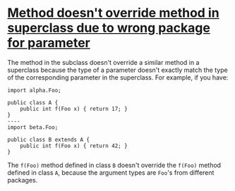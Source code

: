 # [Method doesn't override method in superclass due to wrong package for parameter](https://spotbugs.readthedocs.io/en/latest/bugDescriptions.html#NM_WRONG_PACKAGE)

 The method in the subclass doesn't override a similar method in a superclass because the type of a parameter doesn't exactly match
the type of the corresponding parameter in the superclass. For example, if you have:

    import alpha.Foo;

    public class A {
        public int f(Foo x) { return 17; }
    }
    ----
    import beta.Foo;

    public class B extends A {
        public int f(Foo x) { return 42; }
    }

The `f(Foo)` method defined in class `B` doesn't
override the
`f(Foo)` method defined in class `A`, because the argument
types are `Foo`'s from different packages.